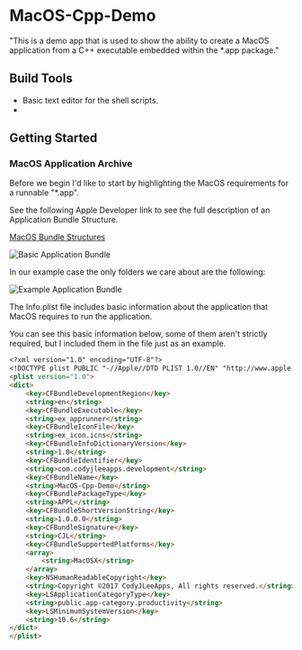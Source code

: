 # MacOS-Cpp-Demo

"This is a demo app that is used to show the ability to create a MacOS application from a C++ executable embedded within the \*.app package."

## Build Tools
* Basic text editor for the shell scripts.
* 

## Getting Started

### MacOS Application Archive

Before we begin I'd like to start by highlighting the MacOS requirements for a runnable "*.app".

See the following Apple Developer link to see the full description of an Application Bundle Structure.

[MacOS Bundle Structures](https://developer.apple.com/library/content/documentation/CoreFoundation/Conceptual/CFBundles/BundleTypes/BundleTypes.html#//apple_ref/doc/uid/10000123i-CH101-SW1)

![Basic Application Bundle](https://github.com/CodyJLeeApps/MacOS-Cpp-Demo.git/readme_resources/Basic_App_Bundle.png)

In our example case the only folders we care about are the following:

![Example Application Bundle](https://github.com/CodyJLeeApps/MacOS-Cpp-Demo.git/readme_resources/Example_App_Bundle.png)

The Info.plist file includes basic information about the application that MacOS requires to run the application. 

You can see this basic information below, some of them aren't strictly required, but I included them in the file just as an example.

```markdown
<?xml version="1.0" encoding="UTF-8"?>
<!DOCTYPE plist PUBLIC "-//Apple//DTD PLIST 1.0//EN" "http://www.apple.com/DTDs/PropertyList-1.0.dtd">
<plist version="1.0">
<dict>
	<key>CFBundleDevelopmentRegion</key>
	<string>en</string>
	<key>CFBundleExecutable</key>
	<string>ex_apprunner</string>
	<key>CFBundleIconFile</key>
	<string>ex_icon.icns</string>
	<key>CFBundleInfoDictionaryVersion</key>
	<string>1.0</string>
	<key>CFBundleIdentifier</key>
	<string>com.codyjleeapps.development</string>
	<key>CFBundleName</key>
	<string>MacOS-Cpp-Demo</string>
	<key>CFBundlePackageType</key>
	<string>APPL</string>
	<key>CFBundleShortVersionString</key>
	<string>1.0.0.0</string>
	<key>CFBundleSignature</key>
	<string>CJL</string>
	<key>CFBundleSupportedPlatforms</key>
	<array>
		<string>MacOSX</string>
	</array>
	<key>NSHumanReadableCopyright</key>
	<string>Copyright ©2017 CodyJLeeApps, All rights reserved.</string>
	<key>LSApplicationCategoryType</key>
	<string>public.app-category.productivity</string>
	<key>LSMinimumSystemVersion</key>
	<string>10.6</string>
</dict>
</plist>
```